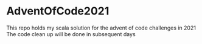 # AdventOfCode2021
This repo holds my scala solution for the advent of code challenges in 2021
The code clean up will be done in subsequent days
